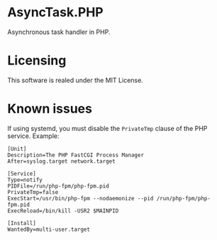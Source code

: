 AsyncTask.PHP
=============
Asynchronous task handler in PHP.

Licensing
=========
This software is realed under the MIT License.

Known issues
============
If using systemd, you must disable the ```PrivateTmp``` clause of the PHP service. Example:
```
[Unit]
Description=The PHP FastCGI Process Manager
After=syslog.target network.target

[Service]
Type=notify
PIDFile=/run/php-fpm/php-fpm.pid
PrivateTmp=false
ExecStart=/usr/bin/php-fpm --nodaemonize --pid /run/php-fpm/php-fpm.pid
ExecReload=/bin/kill -USR2 $MAINPID

[Install]
WantedBy=multi-user.target
```
